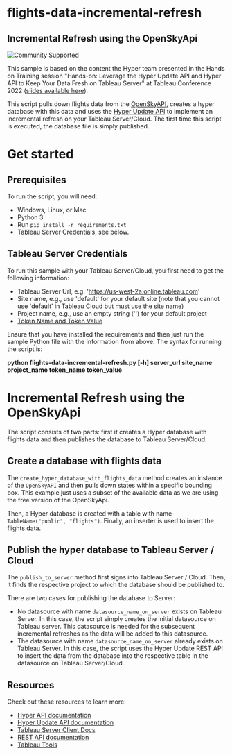 # flights-data-incremental-refresh
## __Incremental Refresh using the OpenSkyApi__

![Community Supported](https://img.shields.io/badge/Support%20Level-Community%20Supported-53bd92.svg)

This sample is based on the content the Hyper team presented in the Hands on Training session "Hands-on: Leverage the Hyper Update API and Hyper API to Keep Your Data Fresh on Tableau Server" at Tableau Conference 2022 ([slides available here](https://mkt.tableau.com/tc22/sessions/live/430-HOT-D1_Hands-onLeverageTheHyperUpdate.pdf)).

This script pulls down flights data from the [OpenSkyAPI](https://github.com/openskynetwork/opensky-api), creates a hyper database with this data and uses the [Hyper Update API](https://help.tableau.com/current/api/rest_api/en-us/REST/rest_api_how_to_update_data_to_hyper.htm) to implement an incremental refresh on your Tableau Server/Cloud. The first time this script is executed, the database file is simply published. 

# Get started

## __Prerequisites__
To run the script, you will need:
- Windows, Linux, or Mac
- Python 3
- Run `pip install -r requirements.txt`
- Tableau Server Credentials, see below. 

## Tableau Server Credentials
To run this sample with your Tableau Server/Cloud, you first need to get the following information:
- Tableau Server Url, e.g. 'https://us-west-2a.online.tableau.com'
- Site name, e.g., use 'default' for your default site (note that you cannot use 'default' in Tableau Cloud but must use the site name)
- Project name, e.g., use an empty string ('') for your default project 
- [Token Name and Token Value](https://help.tableau.com/current/server/en-us/security_personal_access_tokens.htm) 

Ensure that you have installed the requirements and then just run the sample Python file with the information from above. The syntax for running the script is:
   
   **python flights-data-incremental-refresh.py [-h] server_url site_name project_name token_name token_value**

# Incremental Refresh using the OpenSkyApi
The script consists of two parts: first it creates a Hyper database with flights data and then publishes the database to Tableau Server/Cloud.

## Create a database with flights data
The `create_hyper_database_with_flights_data` method creates an instance of the `OpenSkyAPI` and then pulls down states within a specific bounding box. This example just uses a subset of the available data as we are using the free version of the OpenSkyApi. 

Then, a Hyper database is created with a table with name `TableName("public", "flights")`. Finally, an inserter is used to insert the flights data. 

## Publish the hyper database to Tableau Server / Cloud
The `publish_to_server` method first signs into Tableau Server / Cloud. Then, it finds the respective project to which the database should be published to. 

There are two cases for publishing the database to Server: 
- No datasource with name `datasource_name_on_server` exists on Tableau Server. In this case, the script simply creates the initial datasource on Tableau server. This datasource is needed for the subsequent incremental refreshes as the data will be added to this datasource. 
- The datasource with name `datasource_name_on_server` already exists on Tableau Server. In this case, the script uses the Hyper Update REST API to insert the data from the database into the respective table in the datasource on Tableau Server/Cloud.

## __Resources__
Check out these resources to learn more:
- [Hyper API documentation](https://help.tableau.com/current/api/hyper_api/en-us/index.html)
- [Hyper Update API documentation](https://help.tableau.com/current/api/rest_api/en-us/REST/rest_api_how_to_update_data_to_hyper.htm)
- [Tableau Server Client Docs](https://tableau.github.io/server-client-python/docs/)
- [REST API documentation](https://help.tableau.com/current/api/rest_api/en-us/REST/rest_api.htm)
- [Tableau Tools](https://github.com/bryantbhowell/tableau_tools)